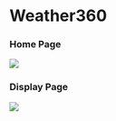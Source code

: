 # Weather360
<h3>Home Page</h3>
<img src = "https://github.com/thegeek36/Weather360/assets/76440306/ec92ca43-eb72-4ffc-bc2c-73ced7a8b617"></img>

<h3>Display Page</h3>
<img src="https://github.com/thegeek36/Weather360/assets/76440306/135755b9-a99a-4c95-a08d-8205605d94f4"> </img>
